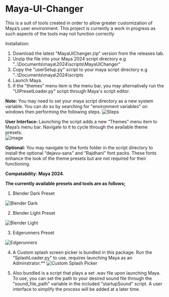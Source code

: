# Maya-UI-Changer

This is a suit of tools created in order to allow greater customization of Maya’s user environment. This project is currently a work in progress as such aspects of the tools may not function correctly

Installation:
<br>
1) Download the latest "MayaUIChanger.zip"  version from the releases tab.
2) Unzip the file into your Maya 2024 script directory e.g "..\Documents\maya\2024\scripts\MayaUIChanger"
3) Copy the "userSetup.py" script to your maya script directory e.g "..\Documents\maya\2024\scripts
5) Launch Maya.
6) if the "themes" menu item is the menu bar, you may alternatively run the "UIPresetLoader.py" script through Maya's script editor.

**Note:** 
You may need to set your maya script directory as a new system variable. You can do so by searching for "environment variables" on windows then performing the following steps.
![Steps](https://github.com/user-attachments/assets/c895be72-7c8e-4c20-97bd-ce2594bda4bf)

**User Interface:** Launching the script adds a new “Themes” menu item to Maya’s menu bar. Navigate to it to cycle through the available theme presets. <br>
![image](https://github.com/Aldanoah/Maya-UI-Changer/assets/84312447/e5a685f6-6293-4759-b25f-1fd127aae5f7)

**Optional:** You may navigate to the fonts folder in the script directory to install the optional “dejavu-sans” and “Rajdhani” font packs. These fonts enhance the look of the theme presets but are not required for their functioning.

**Compatability:** **Maya 2024**.

**The currently available presets and tools are as follows;**

1) Blender Dark Preset

![Blender Dark](https://github.com/Aldanoah/Maya-UI-Changer/assets/84312447/9963682d-ed75-477b-a7ad-bb5f2a7daeab)

2) Blender Light Preset
   
![Blender Light](https://github.com/Aldanoah/Maya-UI-Changer/assets/84312447/7f2cd810-3259-4cfd-98e5-0e561c65cb0f)

3) Edgerunners Preset

![Edgerunners](https://github.com/Aldanoah/Maya-UI-Changer/assets/84312447/3dda7720-369b-470b-9921-0776e55e6add)

4) A Custom splash screen picker is bundled in this package. Run the "SplashLoader.py" to use, requires launching Maya as an Adminstrator.**
![Custom Splash Picker](https://github.com/Aldanoah/MayaUIChanger/assets/84312447/44bb8352-199c-4752-8388-eb465b46409f)

5) Also bundled is a script that plays a set .wav file upon launching Maya. To use, you can set the path to your desired sound file through the "sound_file_path" variable in the included "startupSound" script. A user interface to simplify the process will be added at a later time.




